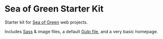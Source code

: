 # Sea of Green Starter Kit

Starter kit for [Sea of Green](http://sea-of-green.com) web projects.

Includes [Sass](http://sass-lang.com) & image files, a default [Gulp file](http://gulpjs.com), and a very basic homepage.
